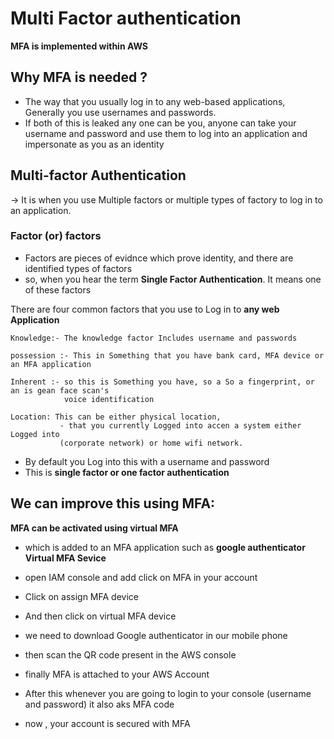 # Multi Factor authentication

**MFA is implemented within AWS**

## Why MFA is needed ?

 * The way that you usually log in to any web-based applications, Generally you use usernames and passwords.
 * If both of this is leaked any one can be you, anyone can take your username and password and use them to log into an application and impersonate as you as an identity

## Multi-factor Authentication

→ It is when you use Multiple factors or multiple types of factory to log in to an application.

### Factor (or) factors

 * Factors are pieces of evidnce which prove identity, and there are identified types of factors
 * so, when you hear the term **Single Factor Authentication**. It means one of these factors

  There are four common factors that you use to Log in to **any web Application** 
 
    Knowledge:- The knowledge factor Includes username and passwords 

    possession :- This in Something that you have bank card, MFA device or an MFA application

    Inherent :- so this is Something you have, so a So a fingerprint, or an is gean face scan's 
                voice identification

    Location: This can be either physical location, 
               - that you currently Logged into accen a system either Logged into
               (corporate network) or home wifi network.

* By default you Log into this with a username and password
* This is **single factor or one factor authentication**

## We can improve this using MFA:

  **MFA can be activated using virtual MFA**

* which is added to an MFA application such as **google authenticator Virtual MFA Sevice** 

* open IAM console and add click on MFA in your account

* Click on assign MFA device

* And then click on virtual MFA device

* we need to download Google authenticator in our mobile phone 

* then scan the QR code present  in the AWS console

* finally MFA is attached to your AWS Account

* After this whenever you are going to login to your console (username and password) it also aks MFA code

* now , your account is secured with MFA 


